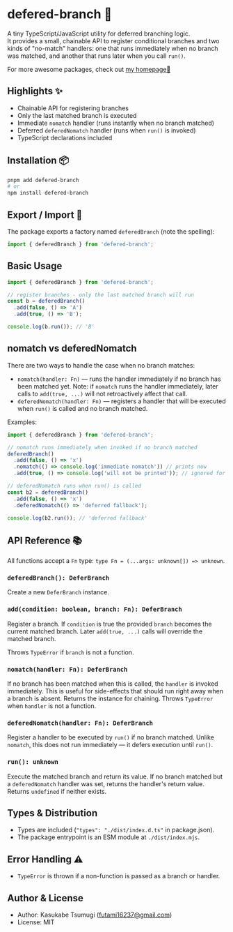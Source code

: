# defered-branch 🚦

A tiny TypeScript/JavaScript utility for deferred branching logic.  
It provides a small, chainable API to register conditional branches and two kinds of "no-match" handlers: one that runs immediately when no branch was matched, and another that runs later when you call `run()`.

For more awesome packages, check out [my homepage💛](https://baendlorel.github.io/?repoType=npm)

## Highlights ✨

- Chainable API for registering branches
- Only the last matched branch is executed
- Immediate `nomatch` handler (runs instantly when no branch matched)
- Deferred `deferedNomatch` handler (runs when `run()` is invoked)
- TypeScript declarations included

## Installation 📦

```bash
pnpm add defered-branch
# or
npm install defered-branch
```

## Export / Import 🚀

The package exports a factory named `deferedBranch` (note the spelling):

```ts
import { deferedBranch } from 'defered-branch';
```

## Basic Usage

```ts
import { deferedBranch } from 'defered-branch';

// register branches - only the last matched branch will run
const b = deferedBranch()
  .add(false, () => 'A')
  .add(true, () => 'B');

console.log(b.run()); // 'B'
```

## nomatch vs deferedNomatch

There are two ways to handle the case when no branch matches:

- `nomatch(handler: Fn)` — runs the handler immediately if no branch has been matched yet. Note: if `nomatch` runs the handler immediately, later calls to `add(true, ...)` will not retroactively affect that call.
- `deferedNomatch(handler: Fn)` — registers a handler that will be executed when `run()` is called and no branch matched.

Examples:

```ts
import { deferedBranch } from 'defered-branch';

// nomatch runs immediately when invoked if no branch matched
deferedBranch()
  .add(false, () => 'x')
  .nomatch(() => console.log('immediate nomatch')) // prints now
  .add(true, () => console.log('will not be printed')); // ignored for the already-called nomatch

// deferedNomatch runs when run() is called
const b2 = deferedBranch()
  .add(false, () => 'x')
  .deferedNomatch(() => 'deferred fallback');

console.log(b2.run()); // 'deferred fallback'
```

## API Reference 📚

All functions accept a `Fn` type: `type Fn = (...args: unknown[]) => unknown`.

### `deferedBranch(): DeferBranch`

Create a new `DeferBranch` instance.

### `add(condition: boolean, branch: Fn): DeferBranch`

Register a branch. If `condition` is true the provided `branch` becomes the current matched branch. Later `add(true, ...)` calls will override the matched branch.

Throws `TypeError` if `branch` is not a function.

### `nomatch(handler: Fn): DeferBranch`

If no branch has been matched when this is called, the `handler` is invoked immediately. This is useful for side-effects that should run right away when a branch is absent. Returns the instance for chaining. Throws `TypeError` when `handler` is not a function.

### `deferedNomatch(handler: Fn): DeferBranch`

Register a handler to be executed by `run()` if no branch matched. Unlike `nomatch`, this does not run immediately — it defers execution until `run()`.

### `run(): unknown`

Execute the matched branch and return its value. If no branch matched but a `deferedNomatch` handler was set, returns the handler's return value. Returns `undefined` if neither exists.

## Types & Distribution

- Types are included (`"types": "./dist/index.d.ts"` in package.json).
- The package entrypoint is an ESM module at `./dist/index.mjs`.

## Error Handling ⚠️

- `TypeError` is thrown if a non-function is passed as a branch or handler.

## Author & License

- Author: Kasukabe Tsumugi (<futami16237@gmail.com>)
- License: MIT
